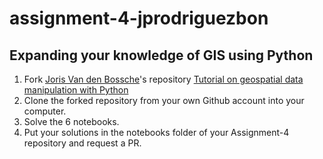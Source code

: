 # assignment-4-jprodriguezbon
## Expanding your knowledge of GIS using Python  
1. Fork [Joris Van den Bossche](https://jorisvandenbossche.github.io/)'s repository [Tutorial on geospatial data manipulation with Python](https://github.com/jorisvandenbossche/geopandas-tutorial) 
2. Clone the forked repository from your own Github account into your computer. 
3. Solve the 6 notebooks. 
4. Put your solutions in the notebooks folder of your Assignment-4 repository and request a PR.
